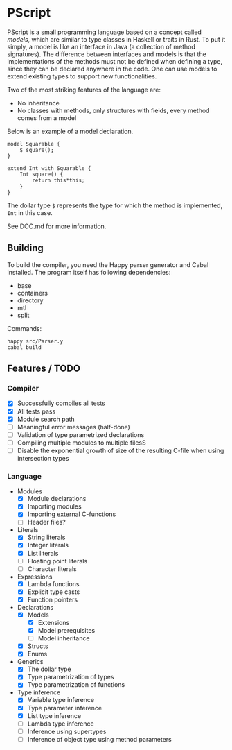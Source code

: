 PScript
=======

PScript is a small programming language based on a concept called _models_,
which are similar to type classes in Haskell or traits in Rust. To put it
simply, a model is like an interface in Java (a collection of method
signatures). The difference between interfaces and models is that the
implementations of the methods must not be defined when defining a type, since
they can be declared anywhere in the code. One can use models to extend
existing types to support new functionalities.

Two of the most striking features of the language are:
* No inheritance
* No classes with methods, only structures with fields, every method comes from
  a model

Below is an example of a model declaration.

```
model Squarable {
	$ square();
}

extend Int with Squarable {
	Int square() {
		return this*this;
	}
}
```

The dollar type `$` represents the type for which the method is implemented,
`Int` in this case.

See DOC.md for more information.

## Building

To build the compiler, you need the Happy parser generator and Cabal installed. The program itself has following dependencies:

* base
* containers
* directory
* mtl
* split

Commands:

    happy src/Parser.y
    cabal build

## Features / TODO

### Compiler

- [x] Successfully compiles all tests
- [x] All tests pass
- [x] Module search path
- [ ] Meaningful error messages (half-done)
- [ ] Validation of type parametrized declarations
- [ ] Compiling multiple modules to multiple filesS
- [ ] Disable the exponential growth of size of the resulting C-file when using intersection types

### Language

- Modules
  - [x] Module declarations
  - [x] Importing modules
  - [x] Importing external C-functions
  - [ ] Header files?
- Literals
  - [x] String literals
  - [x] Integer literals
  - [x] List literals
  - [ ] Floating point literals
  - [ ] Character literals
- Expressions
  - [x] Lambda functions
  - [x] Explicit type casts
  - [x] Function pointers
- Declarations
  - [x] Models
    - [x] Extensions
    - [x] Model prerequisites
    - [ ] Model inheritance
  - [x] Structs
  - [x] Enums
- Generics
  - [x] The dollar type
  - [x] Type parametrization of types
  - [x] Type parametrization of functions
- Type inference
  - [x] Variable type inference
  - [x] Type parameter inference
  - [x] List type inference
  - [ ] Lambda type inference
  - [ ] Inference using supertypes
  - [ ] Inference of object type using method parameters
